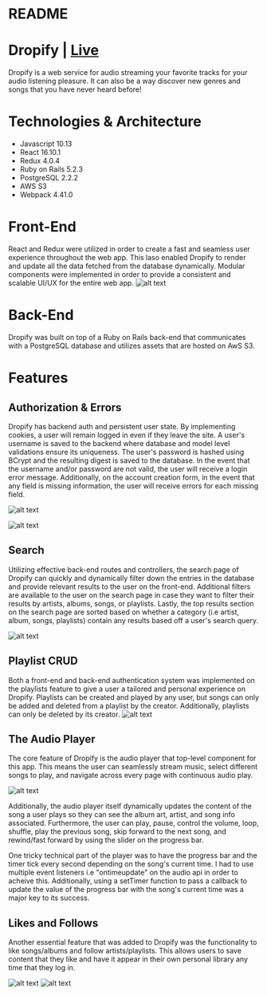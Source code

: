 # README

# Dropify | [Live](http://dropify-echung.herokuapp.com)
Dropify is a web service for audio streaming your favorite tracks for your audio listening pleasure. It can also be a way discover new genres and songs that you have never heard before!

# Technologies & Architecture
* Javascript 10.13
* React 16.10.1
* Redux 4.0.4
* Ruby on Rails 5.2.3
* PostgreSQL 2.2.2
* AWS S3
* Webpack 4.41.0

# Front-End
React and Redux were utilized in order to create a fast and seamless user experience throughout the web app. This laso enabled Dropify to render and update all the data fetched from the database dynamically. Modular components were implemented in order to provide a consistent and scalable UI/UX for the entire web app.
![alt text](https://github.com/chunisama/Dropify/blob/master/app/assets/images/front-end%20pt%202.png)

# Back-End
Dropify was built on top of a Ruby on Rails back-end that communicates with a PostgreSQL database and utilizes assets that are hosted on AwS S3. 

# Features


## Authorization & Errors
Dropify has backend auth and persistent user state. By implementing cookies, a user will remain logged in even if they leave the site. A user's username is saved to the backend where database and model level validations ensure its uniqueness. The user's password is hashed using BCrypt and the resulting digest is saved to the database. In the event that the username and/or password are not valid, the user will receive a login error message. Additionally, on the account creation form, in the event that any field is missing information, the user will receive errors for each missing field.

![alt text](https://github.com/chunisama/Dropify/blob/master/app/assets/images/Screen%20Shot%202019-10-11%20at%2012.33.14%20PM.png)

![alt text](https://github.com/chunisama/Dropify/blob/master/app/assets/images/Screen%20Shot%202019-10-11%20at%2011.47.56%20AM.png)

## Search
Utilizing effective back-end routes and controllers, the search page of Dropify can quickly and dynamically filter down the entries in the database and provide relevant results to the user on the front-end. Additional filters are available to the user on the search page in case they want to filter their results by artists, albums, songs, or playlists. Lastly, the top results section on the search page are sorted based on whether a category (i.e artist, album, songs, playlists) contain any results based off a user's search query.

![alt text](https://github.com/chunisama/Dropify/blob/master/app/assets/images/search.gif)


## Playlist CRUD
Both a front-end and back-end authentication system was implemented on the playlists feature to give a user a tailored and personal experience on Dropify. Playlists can be created and played by any user, but songs can only be added and deleted from a playlist by the creator. Additionally, playlists can only be deleted by its creator.
![alt text](https://github.com/chunisama/Dropify/blob/master/app/assets/images/playlist%20crud.png)

## The Audio Player
The core feature of Dropify is the audio player that top-level component for this app. This means the user can seamlessly stream music, select different songs to play, and navigate across every page with continuous audio play.

![alt text](https://github.com/chunisama/Dropify/blob/master/app/assets/images/Screen%20Shot%202019-10-11%20at%2012.01.06%20PM.png)


Additionally, the audio player itself dynamically updates the content of the song a user plays so they can see the album art, artist, and song info associated. Furthermore, the user can play, pause, control the volume, loop, shuffle, play the previous song, skip forward to the next song, and rewind/fast forward by using the slider on the progress bar.

One tricky technical part of the player was to have the progress bar and the timer tick every second depending on the song's current time. I had to use multiple event listeners i.e "ontimeupdate" on the audio api in order to acheive this. Additionally, using a setTimer function to pass a callback to update the value of the progress bar with the song's current time was a major key to its success.

## Likes and Follows
Another essential feature that was added to Dropify was the functionality to like songs/albums and follow artists/playlists. This allows users to save content that they like and have it appear in their own personal library any time that they log in.

![alt text](https://github.com/chunisama/Dropify/blob/master/app/assets/images/liked%20songs.png)
![alt text](https://github.com/chunisama/Dropify/blob/master/app/assets/images/following%20playlist.png)

